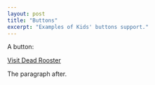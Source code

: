 ```yaml
---
layout: post
title: "Buttons"
excerpt: "Examples of Kids' buttons support."
---
```


A button:

<div>
  <a class="button" href="https://deadrooster.org">
    Visit Dead Rooster
  </a>
</div>

The paragraph after.
